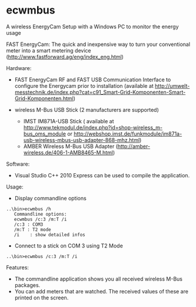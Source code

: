 ecwmbus
=======

A wireless EnergyCam Setup with a Windows PC to monitor the energy usage

FAST EnergyCam: The quick and inexpensive way to turn your conventional meter into a smart metering device (http://www.fastforward.ag/eng/index_eng.html)

Hardware:

  *   FAST EnergyCam RF and FAST USB Communication Interface to configure the Energycam prior to installation
	(available at http://umwelt-messtechnik.de/index.php?cat=c91_Smart-Grid-Komponenten-Smart-Grid-Komponenten.html)

  * wireless M-Bus USB Stick (2 manufacturers are supported) 
  	- IMST IM871A-USB Stick ( available at http://www.tekmodul.de/index.php?id=shop-wireless_m-bus_oms_module or 
          http://webshop.imst.de/funkmodule/im871a-usb-wireless-mbus-usb-adapter-868-mhz.html)
	- AMBER Wireless M-Bus USB Adapter (http://amber-wireless.de/406-1-AMB8465-M.html)


Software:

  *  Visual Studio C++ 2010 Express can be used to compile the application.


Usage:

  *  Display commandline options
  
```shell
..\bin>ecwmbus /h  
   Commandline options:
   ecwmbus /c:3 /m:T /i
   /c:3 : COM3
   /m:T : T2 mode
   /i    : show detailed infos
```

  *  Connect to a stick on COM 3 using T2 Mode
  
```shell
..\bin>ecwmbus /c:3 /m:T /i 
```


Features:

  * The commandline application shows you all received wireless M-Bus packages. 
  * You can add meters that are watched. The received values of these are printed on the screen.
